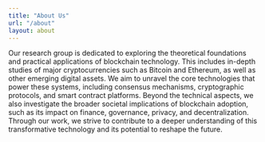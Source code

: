 ```yaml
---
title: "About Us"
url: "/about"
layout: about
---
```


Our research group is dedicated to exploring the theoretical foundations and practical applications of blockchain technology. This includes in-depth studies of major cryptocurrencies such as Bitcoin and Ethereum, as well as other emerging digital assets. We aim to unravel the core technologies that power these systems, including consensus mechanisms, cryptographic protocols, and smart contract platforms. Beyond the technical aspects, we also investigate the broader societal implications of blockchain adoption, such as its impact on finance, governance, privacy, and decentralization. Through our work, we strive to contribute to a deeper understanding of this transformative technology and its potential to reshape the future.